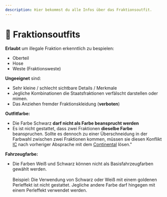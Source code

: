 ```yaml
---
description: Hier bekommst du alle Infos über das Fraktionsoutfit.
---
```


# 👕 Fraktionsoutfits

**Erlaubt** um illegale Fraktion erkenntlich zu bespielen:

* Oberteil
* Hose
* Weste (Fraktionsweste)

**Ungeeignet** sind:

* Sehr kleine / schlecht sichtbare Details / Merkmale
* Jegliche Kombinationen die Staatsfraktionen verfälscht darstellen oder mimen.
* Das Anziehen fremder Fraktionskleidung (**verboten**)

**Outfitfarbe:**

* Die Farbe Schwarz **darf nicht als Farbe beansprucht werden**
* Es ist nicht gestattet, dass zwei Fraktionen **dieselbe Farbe** beanspruchen. Sollte es dennoch zu einer Überschneidung in der Farbwahl zwischen zwei Fraktionen kommen, müssen sie diesen Konflikt [IC](../was-ist/was-ist-ic-ooc.md) nach vorheriger Absprache mit dem [Continental](continental.md) lösen."

**Fahrzeugfarbe:**

* Die Farben Weiß und Schwarz können nicht als Basisfahrzeugfarben gewählt werden.\
  \
  Beispiel: Die Verwendung von Schwarz oder Weiß mit einem goldenen Perleffekt ist nicht gestattet. Jegliche andere Farbe darf hingegen mit einem Perleffekt verwendet werden.
